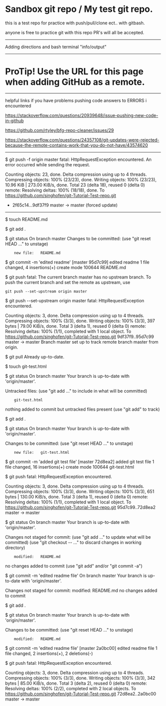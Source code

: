 # Sandbox git repo / My test git repo.
this is a test repo for practice with push/pull/clone ect.. with gitbash. 

anyone is free to practice git with this repo PR's will all be accepted. 

*****************************
Adding directions and bash terminal "info/output"
**************************************************
 # ProTip! Use the URL for this page when adding GitHub as a remote.

***********************************************
helpful links if you have problems pushing code
answers to ERRORS i encountered 


https://stackoverflow.com/questions/20939648/issue-pushing-new-code-in-github

https://github.com/rtyley/bfg-repo-cleaner/issues/29

https://stackoverflow.com/questions/24357108/git-updates-were-rejected-because-the-remote-contains-work-that-you-do-not-have/43574620



**************************************************
$ git push -f origin master
fatal: HttpRequestException encountered.
   An error occurred while sending the request.

Counting objects: 23, done.
Delta compression using up to 4 threads.
Compressing objects: 100% (23/23), done.
Writing objects: 100% (23/23), 10.96 KiB | 273.00 KiB/s, done.
Total 23 (delta 18), reused 0 (delta 0)
remote: Resolving deltas: 100% (18/18), done.
To https://github.com/singhofen/git-Tutorial-Test-repo.git
 + 2f65c14...9df37f9 master -> master (forced update)

*****************************************
$ touch README.md

$ git add .

$ git status
On branch master
Changes to be committed:
  (use "git reset HEAD <file>..." to unstage)

        new file:   README.md

$ git commit -m 'edited readme'
[master 95d7c99] edited readme
 1 file changed, 4 insertions(+)
 create mode 100644 README.md

$ git push
fatal: The current branch master has no upstream branch.
To push the current branch and set the remote as upstream, use

    git push --set-upstream origin master

$ git push --set-upstream origin master
fatal: HttpRequestException encountered.
   
Counting objects: 3, done.
Delta compression using up to 4 threads.
Compressing objects: 100% (3/3), done.
Writing objects: 100% (3/3), 397 bytes | 79.00 KiB/s, done.
Total 3 (delta 1), reused 0 (delta 0)
remote: Resolving deltas: 100% (1/1), completed with 1 local object.
To https://github.com/singhofen/git-Tutorial-Test-repo.git
   9df37f9..95d7c99  master -> master
Branch master set up to track remote branch master from origin.

$ git pull
Already up-to-date.

$ touch git-test.html

$ git status
On branch master
Your branch is up-to-date with 'origin/master'.

Untracked files:
  (use "git add <file>..." to include in what will be committed)

        git-test.html

nothing added to commit but untracked files present (use "git add" to track)

$ git add .

$ git status
On branch master
Your branch is up-to-date with 'origin/master'.

Changes to be committed:
  (use "git reset HEAD <file>..." to unstage)

        new file:   git-test.html
$ git commit -m 'added git test file'
[master 72d8ea2] added git test file
 1 file changed, 16 insertions(+)
 create mode 100644 git-test.html

$ git push
fatal: HttpRequestException encountered.
   
Counting objects: 3, done.
Delta compression using up to 4 threads.
Compressing objects: 100% (3/3), done.
Writing objects: 100% (3/3), 651 bytes | 130.00 KiB/s, done.
Total 3 (delta 1), reused 0 (delta 0)
remote: Resolving deltas: 100% (1/1), completed with 1 local object.
To https://github.com/singhofen/git-Tutorial-Test-repo.git
   95d7c99..72d8ea2  master -> master

$ git status
On branch master
Your branch is up-to-date with 'origin/master'.

Changes not staged for commit:
  (use "git add <file>..." to update what will be committed)
  (use "git checkout -- <file>..." to discard changes in working directory)

        modified:   README.md

no changes added to commit (use "git add" and/or "git commit -a")

$ git commit -m 'edited readme file'
On branch master
Your branch is up-to-date with 'origin/master'.

Changes not staged for commit:
        modified:   README.md
no changes added to commit

$ git add .

$ git status
On branch master
Your branch is up-to-date with 'origin/master'.

Changes to be committed:
  (use "git reset HEAD <file>..." to unstage)

        modified:   README.md

$ git commit -m 'edited readme file'
[master 2a0bc00] edited readme file
 1 file changed, 2 insertions(+), 2 deletions(-)

$ git push
fatal: HttpRequestException encountered.

Counting objects: 3, done.
Delta compression using up to 4 threads.
Compressing objects: 100% (3/3), done.
Writing objects: 100% (3/3), 342 bytes | 85.00 KiB/s, done.
Total 3 (delta 2), reused 0 (delta 0)
remote: Resolving deltas: 100% (2/2), completed with 2 local objects.
To https://github.com/singhofen/git-Tutorial-Test-repo.git
   72d8ea2..2a0bc00  master -> master

